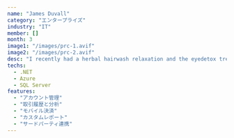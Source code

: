 ```yaml
---
name: "James Duvall"
category: "エンタープライズ"
industry: "IT"
member: []
month: 3
image1: "/images/prc-1.avif"
image2: "/images/prc-2.avif"
desc: "I recently had a herbal hairwash relaxation and the eyedetox treatment done and I love them both!! Emily and her colleague did such a wonderful job and they come highly recommended!"
techs:
  - .NET
  - Azure
  - SQL Server
features:
  - "アカウント管理"
  - "取引履歴と分析"
  - "モバイル決済"
  - "カスタムレポート"
  - "サードパーティ連携"
---
```


